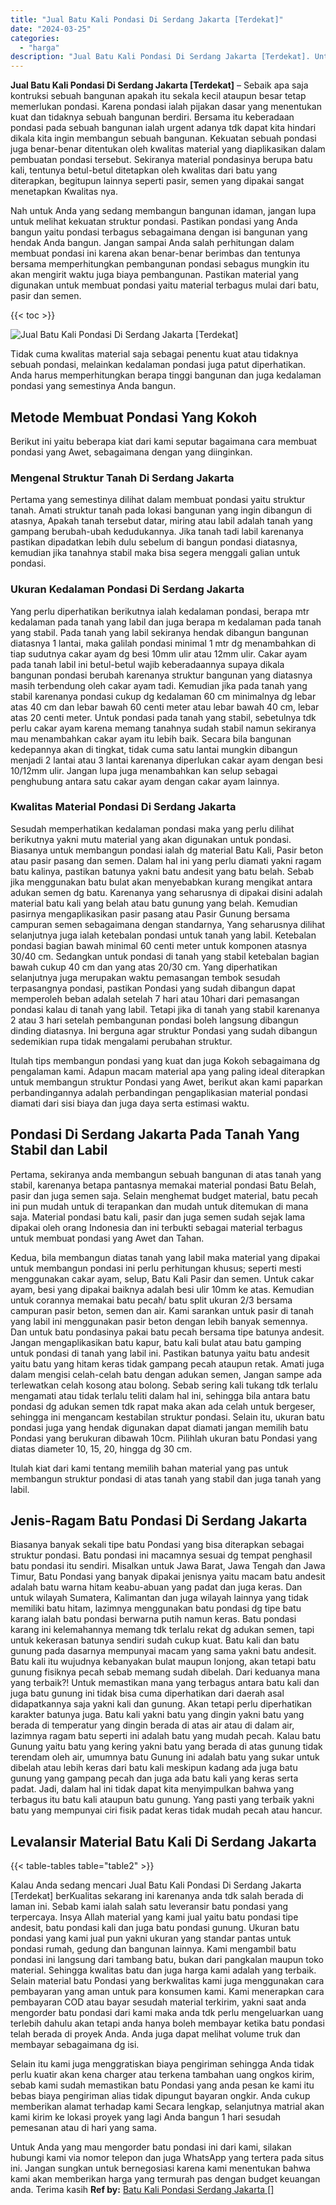 ```yaml
---
title: "Jual Batu Kali Pondasi Di Serdang Jakarta [Terdekat]"
date: "2024-03-25"
categories: 
  - "harga"
description: "Jual Batu Kali Pondasi Di Serdang Jakarta [Terdekat]. Untuk Anda yang mau mengorder batu pondasi ini dari kami, silakan hubungi kami via nomor telepon dan ju..."
---
```


**Jual Batu Kali Pondasi Di Serdang Jakarta \[Terdekat\]** – Sebaik apa saja kontruksi sebuah bangunan apakah itu sekala kecil ataupun besar tetap memerlukan pondasi. Karena pondasi ialah pijakan dasar yang menentukan kuat dan tidaknya sebuah bangunan berdiri. Bersama itu keberadaan pondasi pada sebuah bangunan ialah urgent adanya tdk dapat kita hindari dikala kita ingin membangun sebuah bangunan. Kekuatan sebuah pondasi juga benar-benar ditentukan oleh kwalitas material yang diaplikasikan dalam pembuatan pondasi tersebut. Sekiranya material pondasinya berupa batu kali, tentunya betul-betul ditetapkan oleh kwalitas dari batu yang diterapkan, begitupun lainnya seperti pasir, semen yang dipakai sangat menetapkan Kwalitas nya.

Nah untuk Anda yang sedang membangun bangunan idaman, jangan lupa untuk melihat kekuatan struktur pondasi. Pastikan pondasi yang Anda bangun yaitu pondasi terbagus sebagaimana dengan isi bangunan yang hendak Anda bangun. Jangan sampai Anda salah perhitungan dalam membuat pondasi ini karena akan benar-benar berimbas dan tentunya bersama memperhitungkan pembangunan pondasi sebagus mungkin itu akan mengirit waktu juga biaya pembangunan. Pastikan material yang digunakan untuk membuat pondasi yaitu material terbagus mulai dari batu, pasir dan semen.

{{< toc >}}

![Jual Batu Kali Pondasi Di Serdang Jakarta [Terdekat]](/images/jual-batu-kali-23.png)

Tidak cuma kwalitas material saja sebagai penentu kuat atau tidaknya sebuah pondasi, melainkan kedalaman pondasi juga patut diperhatikan. Anda harus memperhitungkan berapa tinggi bangunan dan juga kedalaman pondasi yang semestinya Anda bangun.

## Metode Membuat Pondasi Yang Kokoh

Berikut ini yaitu beberapa kiat dari kami seputar bagaimana cara membuat pondasi yang Awet, sebagaimana dengan yang diinginkan.

### Mengenal Struktur Tanah Di Serdang Jakarta

Pertama yang semestinya dilihat dalam membuat pondasi yaitu struktur tanah. Amati struktur tanah pada lokasi bangunan yang ingin dibangun di atasnya, Apakah tanah tersebut datar, miring atau labil adalah tanah yang gampang berubah-ubah kedudukannya. Jika tanah tadi labil karenanya pastikan dipadatkan lebih dulu sebelum di bangun pondasi diatasnya, kemudian jika tanahnya stabil maka bisa segera menggali galian untuk pondasi.

### Ukuran Kedalaman Pondasi Di Serdang Jakarta

Yang perlu diperhatikan berikutnya ialah kedalaman pondasi, berapa mtr kedalaman pada tanah yang labil dan juga berapa m kedalaman pada tanah yang stabil. Pada tanah yang labil sekiranya hendak dibangun bangunan diatasnya 1 lantai, maka galilah pondasi minimal 1 mtr dg menambahkan di tiap sudutnya cakar ayam dg besi 10mm ulir atau 12mm ulir. Cakar ayam pada tanah labil ini betul-betul wajib keberadaannya supaya dikala bangunan pondasi berubah karenanya struktur bangunan yang diatasnya masih terbendung oleh cakar ayam tadi. Kemudian jika pada tanah yang stabil karenanya pondasi cukup dg kedalaman 60 cm minimalnya dg lebar atas 40 cm dan lebar bawah 60 centi meter atau lebar bawah 40 cm, lebar atas 20 centi meter. Untuk pondasi pada tanah yang stabil, sebetulnya tdk perlu cakar ayam karena memang tanahnya sudah stabil namun sekiranya mau menambahkan cakar ayam itu lebih baik. Secara bila bangunan kedepannya akan di tingkat, tidak cuma satu lantai mungkin dibangun menjadi 2 lantai atau 3 lantai karenanya diperlukan cakar ayam dengan besi 10/12mm ulir. Jangan lupa juga menambahkan kan selup sebagai penghubung antara satu cakar ayam dengan cakar ayam lainnya.

### Kwalitas Material Pondasi Di Serdang Jakarta

Sesudah memperhatikan kedalaman pondasi maka yang perlu dilihat berikutnya yakni mutu material yang akan digunakan untuk pondasi. Biasanya untuk membangun pondasi ialah dg material Batu Kali, Pasir beton atau pasir pasang dan semen. Dalam hal ini yang perlu diamati yakni ragam batu kalinya, pastikan batunya yakni batu andesit yang batu belah. Sebab jika menggunakan batu bulat akan menyebabkan kurang mengikat antara adukan semen dg batu. Karenanya yang seharusnya di dipakai disini adalah material batu kali yang belah atau batu gunung yang belah. Kemudian pasirnya mengaplikasikan pasir pasang atau Pasir Gunung bersama campuran semen sebagaimana dengan standarnya, Yang seharusnya dilihat selanjutnya juga ialah ketebalan pondasi untuk tanah yang labil. Ketebalan pondasi bagian bawah minimal 60 centi meter untuk komponen atasnya 30/40 cm. Sedangkan untuk pondasi di tanah yang stabil ketebalan bagian bawah cukup 40 cm dan yang atas 20/30 cm. Yang diperhatikan selanjutnya juga merupakan waktu pemasangan tembok sesudah terpasangnya pondasi, pastikan Pondasi yang sudah dibangun dapat memperoleh beban adalah setelah 7 hari atau 10hari dari pemasangan pondasi kalau di tanah yang labil. Tetapi jika di tanah yang stabil karenanya 2 atau 3 hari setelah pembangunan pondasi boleh langsung dibangun dinding diatasnya. Ini berguna agar struktur Pondasi yang sudah dibangun sedemikian rupa tidak mengalami perubahan struktur.

Itulah tips membangun pondasi yang kuat dan juga Kokoh sebagaimana dg pengalaman kami. Adapun macam material apa yang paling ideal diterapkan untuk membangun struktur Pondasi yang Awet, berikut akan kami paparkan perbandingannya adalah perbandingan pengaplikasian material pondasi diamati dari sisi biaya dan juga daya serta estimasi waktu.

## Pondasi Di Serdang Jakarta Pada Tanah Yang Stabil dan Labil

Pertama, sekiranya anda membangun sebuah bangunan di atas tanah yang stabil, karenanya betapa pantasnya memakai material pondasi Batu Belah, pasir dan juga semen saja. Selain menghemat budget material, batu pecah ini pun mudah untuk di terapankan dan mudah untuk ditemukan di mana saja. Material pondasi batu kali, pasir dan juga semen sudah sejak lama dipakai oleh orang Indonesia dan ini terbukti sebagai material terbagus untuk membuat pondasi yang Awet dan Tahan.

Kedua, bila membangun diatas tanah yang labil maka material yang dipakai untuk membangun pondasi ini perlu perhitungan khusus; seperti mesti menggunakan cakar ayam, selup, Batu Kali Pasir dan semen. Untuk cakar ayam, besi yang dipakai baiknya adalah besi ulir 10mm ke atas. Kemudian untuk corannya memakai batu pecah/ batu split ukuran 2/3 bersama campuran pasir beton, semen dan air. Kami sarankan untuk pasir di tanah yang labil ini menggunakan pasir beton dengan lebih banyak semennya. Dan untuk batu pondasinya pakai batu pecah bersama tipe batunya andesit. Jangan mengaplikasikan batu kapur, batu kali bulat atau batu gamping untuk pondasi di tanah yang labil ini. Pastikan batunya yaitu batu andesit yaitu batu yang hitam keras tidak gampang pecah ataupun retak. Amati juga dalam mengisi celah-celah batu dengan adukan semen, Jangan sampe ada terlewatkan celah kosong atau bolong. Sebab sering kali tukang tdk terlalu mengamati atau tidak terlalu teliti dalam hal ini, sehingga bila antara batu pondasi dg adukan semen tdk rapat maka akan ada celah untuk bergeser, sehingga ini mengancam kestabilan struktur pondasi. Selain itu, ukuran batu pondasi juga yang hendak digunakan dapat diamati jangan memilih batu Pondasi yang berukuran dibawah 10cm. Pilihlah ukuran batu Pondasi yang diatas diameter 10, 15, 20, hingga dg 30 cm.

Itulah kiat dari kami tentang memilih bahan material yang pas untuk membangun struktur pondasi di atas tanah yang stabil dan juga tanah yang labil.

## Jenis-Ragam Batu Pondasi Di Serdang Jakarta

Biasanya banyak sekali tipe batu Pondasi yang bisa diterapkan sebagai struktur pondasi. Batu pondasi ini macamnya sesuai dg tempat penghasil batu pondasi itu sendiri. Misalkan untuk Jawa Barat, Jawa Tengah dan Jawa Timur, Batu Pondasi yang banyak dipakai jenisnya yaitu macam batu andesit adalah batu warna hitam keabu-abuan yang padat dan juga keras. Dan untuk wilayah Sumatera, Kalimantan dan juga wilayah lainnya yang tidak memiliki batu hitam, lazimnya menggunakan batu pondasi dg tipe batu karang ialah batu pondasi berwarna putih namun keras. Batu pondasi karang ini kelemahannya memang tdk terlalu rekat dg adukan semen, tapi untuk kekerasan batunya sendiri sudah cukup kuat. Batu kali dan batu gunung pada dasarnya mempunyai macam yang sama yakni batu andesit. Batu kali itu wujudnya kebanyakan bulat maupun lonjong, akan tetapi batu gunung fisiknya pecah sebab memang sudah dibelah. Dari keduanya mana yang terbaik?! Untuk memastikan mana yang terbagus antara batu kali dan juga batu gunung ini tidak bisa cuma diperhatikan dari daerah asal didapatkannya saja yakni kali dan gunung. Akan tetapi perlu diperhatikan karakter batunya juga. Batu kali yakni batu yang dingin yakni batu yang berada di temperatur yang dingin berada di atas air atau di dalam air, lazimnya ragam batu seperti ini adalah batu yang mudah pecah. Kalau batu Gunung yaitu batu yang kering yakni batu yang berada di atas gunung tidak terendam oleh air, umumnya batu Gunung ini adalah batu yang sukar untuk dibelah atau lebih keras dari batu kali meskipun kadang ada juga batu gunung yang gampang pecah dan juga ada batu kali yang keras serta padat. Jadi, dalam hal ini tidak dapat kita menyimpulkan bahwa yang terbagus itu batu kali ataupun batu gunung. Yang pasti yang terbaik yakni batu yang mempunyai ciri fisik padat keras tidak mudah pecah atau hancur.

## Levalansir Material Batu Kali Di Serdang Jakarta

{{< table-tables table="table2" >}}

Kalau Anda sedang mencari Jual Batu Kali Pondasi Di Serdang Jakarta \[Terdekat\] berKualitas sekarang ini karenanya anda tdk salah berada di laman ini. Sebab kami ialah salah satu leveransir batu pondasi yang terpercaya. Insya Allah material yang kami jual yaitu batu pondasi tipe andesit, batu pondasi kali dan juga batu pondasi gunung. Ukuran batu pondasi yang kami jual pun yakni ukuran yang standar pantas untuk pondasi rumah, gedung dan bangunan lainnya. Kami mengambil batu pondasi ini langsung dari tambang batu, bukan dari pangkalan maupun toko material. Sehingga kwalitas batu dan juga harga kami adalah yang terbaik. Selain material batu Pondasi yang berkwalitas kami juga menggunakan cara pembayaran yang aman untuk para konsumen kami. Kami menerapkan cara pembayaran COD atau bayar sesudah material terkirim, yakni saat anda mengorder batu pondasi dari kami maka anda tdk perlu mengeluarkan uang terlebih dahulu akan tetapi anda hanya boleh membayar ketika batu pondasi telah berada di proyek Anda. Anda juga dapat melihat volume truk dan membayar sebagaimana dg isi.

Selain itu kami juga menggratiskan biaya pengiriman sehingga Anda tidak perlu kuatir akan kena charger atau terkena tambahan uang ongkos kirim, sebab kami sudah memastikan batu Pondasi yang anda pesan ke kami itu bebas biaya pengiriman alias tidak dipungut bayaran ongkir. Anda cukup memberikan alamat terhadap kami Secara lengkap, selanjutnya matrial akan kami kirim ke lokasi proyek yang lagi Anda bangun 1 hari sesudah pemesanan atau di hari yang sama.

Untuk Anda yang mau mengorder batu pondasi ini dari kami, silakan hubungi kami via nomor telepon dan juga WhatsApp yang tertera pada situs ini. Jangan sungkan untuk bernegosiasi karena kami menentukan bahwa kami akan memberikan harga yang termurah pas dengan budget keuangan anda. Terima kasih
**Ref by:** [Batu Kali Pondasi Serdang Jakarta []](https://id.wikipedia.org/wiki/Batu)
